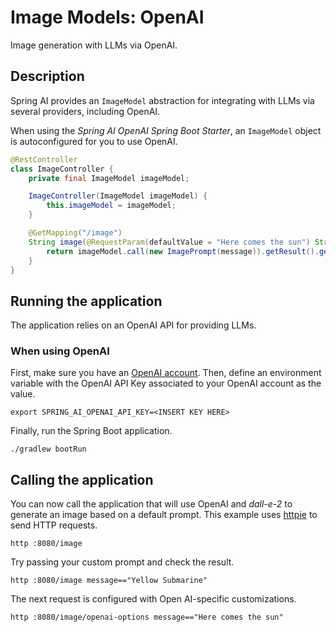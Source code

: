 # Image Models: OpenAI

Image generation with LLMs via OpenAI.

## Description

Spring AI provides an `ImageModel` abstraction for integrating with LLMs via several providers, including OpenAI.

When using the _Spring AI OpenAI Spring Boot Starter_, an `ImageModel` object is autoconfigured for you to use OpenAI.

```java
@RestController
class ImageController {
    private final ImageModel imageModel;

    ImageController(ImageModel imageModel) {
        this.imageModel = imageModel;
    }

    @GetMapping("/image")
    String image(@RequestParam(defaultValue = "Here comes the sun") String message) {
        return imageModel.call(new ImagePrompt(message)).getResult().getOutput().getUrl();
    }
}
```

## Running the application

The application relies on an OpenAI API for providing LLMs.

### When using OpenAI

First, make sure you have an [OpenAI account](https://platform.openai.com/signup).
Then, define an environment variable with the OpenAI API Key associated to your OpenAI account as the value.

```shell
export SPRING_AI_OPENAI_API_KEY=<INSERT KEY HERE>
```

Finally, run the Spring Boot application.

```shell
./gradlew bootRun
```

## Calling the application

You can now call the application that will use OpenAI and _dall-e-2_ to generate an image based on a default prompt.
This example uses [httpie](https://httpie.io) to send HTTP requests.

```shell
http :8080/image
```

Try passing your custom prompt and check the result.

```shell
http :8080/image message=="Yellow Submarine"
```

The next request is configured with Open AI-specific customizations.

```shell
http :8080/image/openai-options message=="Here comes the sun"
```
